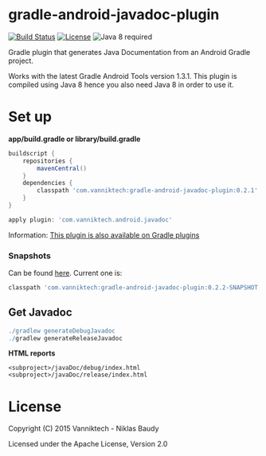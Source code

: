 # gradle-android-javadoc-plugin

[![Build Status](https://travis-ci.org/vanniktech/gradle-android-javadoc-plugin.svg?branch=master)](https://travis-ci.org/vanniktech/gradle-android-javadoc-plugin?branch=master)
[![License](http://img.shields.io/:license-apache-blue.svg)](http://www.apache.org/licenses/LICENSE-2.0.html)
![Java 8 required](https://img.shields.io/badge/java-8-brightgreen.svg)

Gradle plugin that generates Java Documentation from an Android Gradle project.

Works with the latest Gradle Android Tools version 1.3.1. This plugin is compiled using Java 8 hence you also need Java 8 in order to use it.

# Set up

**app/build.gradle or library/build.gradle**

```groovy
buildscript {
    repositories {
        mavenCentral()
    }
    dependencies {
        classpath 'com.vanniktech:gradle-android-javadoc-plugin:0.2.1'
    }
}

apply plugin: 'com.vanniktech.android.javadoc'
```

Information: [This plugin is also available on Gradle plugins](https://plugins.gradle.org/plugin/com.vanniktech.android.javadoc)

### Snapshots

Can be found [here](https://oss.sonatype.org/#nexus-search;quick~gradle-android-javadoc-plugin). Current one is:

```groovy
classpath 'com.vanniktech:gradle-android-javadoc-plugin:0.2.2-SNAPSHOT'
```

## Get Javadoc

```groovy
./gradlew generateDebugJavadoc
./gradlew generateReleaseJavadoc
```

**HTML reports**

```
<subproject>/javaDoc/debug/index.html
<subproject>/javaDoc/release/index.html
```

# License

Copyright (C) 2015 Vanniktech - Niklas Baudy

Licensed under the Apache License, Version 2.0